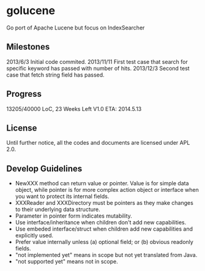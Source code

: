 golucene
========

Go port of Apache Lucene but focus on IndexSearcher

Milestones
----------
2013/6/3    Initial code commited.
2013/11/11  First test case that search for specific keyword has passed with number of hits.
2013/12/3   Second test case that fetch string field has passed.

Progress
--------
13205/40000 LoC, 23 Weeks Left
V1.0 ETA: 2014.5.13

License
-------

Until further notice, all the codes and documents are licensed under APL 2.0.

Develop Guidelines
------------------

- NewXXX method can return value or pointer. Value is for simple data object, while pointer is for more complex action object or interface when you want to protect its internal fields.
- XXXReader and XXXDirectory must be pointers as they make changes to their underlying data structure.
- Parameter in pointer form indicates mutability.
- Use interface/inheritance when children don't add new capabilities.
- Use embeded interface/struct when children add new capabilities and explicitly used.
- Prefer value internally unless (a) optional field; or (b) obvious readonly fields.
- "not implemented yet" means in scope but not yet translated from Java.
- "not supported yet" means not in scope.
